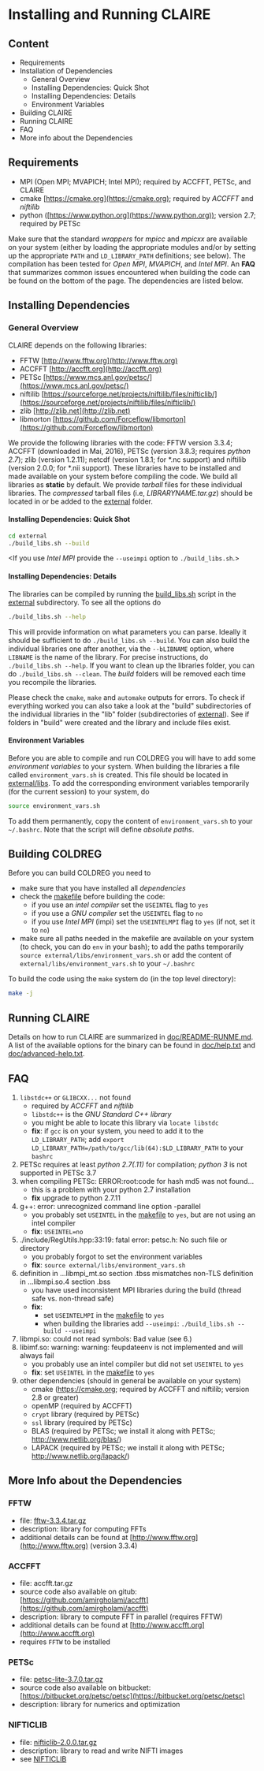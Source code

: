 # Installing and Running CLAIRE




## Content

* Requirements
* Installation of Dependencies
	* General Overview
	* Installing Dependencies: Quick Shot
	* Installing Dependencies: Details
	* Environment Variables
* Building CLAIRE
* Running CLAIRE
* FAQ
* More info about the Dependencies




## Requirements

* MPI (Open MPI; MVAPICH; Intel MPI); required by ACCFFT, PETSc, and CLAIRE
* cmake [https://cmake.org](https://cmake.org); required by *ACCFFT* and *niftilib*
* python ([https://www.python.org](https://www.python.org)); version 2.7; required by PETSc


Make sure that the standard *wrappers* for *mpicc* and *mpicxx* are available on your system (either by loading the appropriate modules and/or by setting up the appropriate `PATH` and `LD_LIBRARY_PATH` definitions; see below). The compilation has been tested for *Open MPI*, *MVAPICH*, and *Intel MPI*. An **FAQ** that summarizes common issues encountered when building the code can be found on the bottom of the page. The dependencies are listed below.




## Installing Dependencies


### General Overview

CLAIRE depends on the following libraries:

* FFTW [http://www.fftw.org](http://www.fftw.org)
* ACCFFT [http://accfft.org](http://accfft.org)
* PETSc [https://www.mcs.anl.gov/petsc/](https://www.mcs.anl.gov/petsc/)
* niftilib [https://sourceforge.net/projects/niftilib/files/nifticlib/](https://sourceforge.net/projects/niftilib/files/nifticlib/)
* zlib [http://zlib.net](http://zlib.net)
* libmorton [https://github.com/Forceflow/libmorton](https://github.com/Forceflow/libmorton)

We provide the following libraries with the code: FFTW version 3.3.4; ACCFFT (downloaded in Mai, 2016), PETSc (version 3.8.3; requires *python 2.7*); zlib (version 1.2.11); netcdf (version 1.8.1; for *.nc support) and niftilib (version 2.0.0; for *.nii support). These libraries have to be installed and made available on your system before compiling the code. We build all libraries as **static** by default. We provide *tarball* files for these individual libraries. The *compressed* tarball files (i.e, *LIBRARYNAME.tar.gz*) should be located in or be added to the [external](../external) folder.


#### Installing Dependencies: Quick Shot

```bash
cd external
./build_libs.sh --build
```

<If you use *Intel MPI* provide the `--useimpi` option to `./build_libs.sh`.>


#### Installing Dependencies: Details

The libraries can be compiled by running the [build_libs.sh](../external/build_libs.sh) script in the [external](../external) subdirectory. To see all the options do

```bash
./build_libs.sh --help
```

This will provide information on what parameters you can parse. Ideally it should be sufficient to do `./build_libs.sh --build`. You can also build the individual libraries one after another, via the `--bLIBNAME` option, where `LIBNAME` is the name of the library. For precise instructions, do `./build_libs.sh --help`. If you want to clean up the libraries folder, you can do `./build_libs.sh --clean`. The *build* folders will be removed each time you recompile the libraries.

Please check the `cmake`, `make` and `automake` outputs for errors. To check if everything worked you can also take a look at the "build" subdirectories of the individual libraries in the "lib" folder (subdirectories of [external](../external)). See if folders in "build" were created and the library and include files exist.


#### Environment Variables 

Before you are able to compile and run COLDREG you will have to add some *environment variables* to your system. When building the libraries a file called `environment_vars.sh` is created. This file should be located in [external/libs](../external/libs). To add the corresponding environment variables temporarily (for the current session) to your system, do

```bash
source environment_vars.sh
```

To add them permanently, copy the content of `environment_vars.sh` to your `~/.bashrc`. Note that the script will define *absolute paths*.




## Building COLDREG

Before you can build COLDREG you need to

* make sure that you have installed all *dependencies*
* check the [makefile](makefile) before building the code:
	* if you use an *intel compiler* set the `USEINTEL` flag to `yes`
	* if you use a *GNU compiler* set the `USEINTEL` flag to `no`
	* if you use *Intel MPI* (impi) set the `USEINTELMPI` flag to `yes` (if not, set it to `no`)
* make sure all paths needed in the makefile are available on your system (to check, you can do `env` in your bash); to add the paths temporarily `source external/libs/environment_vars.sh` or add the content of `external/libs/environment_vars.sh` to your `~/.bashrc`

To build the code using the `make` system do (in the top level directory):

```bash
make -j
```




## Running CLAIRE

Details on how to run CLAIRE are summarized in [doc/README-RUNME.md](README-RUNME.md). A list of the available options for the binary can be found in [doc/help.txt](help.txt) and [doc/advanced-help.txt](advanced-help.txt).




## FAQ

1. `libstdc++` or `GLIBCXX...` not found
	* required by *ACCFFT* and *niftilib*
	* `libstdc++` is the *GNU Standard C++ library*
	* you might be able to locate this library via `locate libstdc`
	* **fix**: if `gcc` is on your system, you need to add it to the `LD_LIBRARY_PATH`; add `export LD_LIBRARY_PATH=/path/to/gcc/lib(64):$LD_LIBRARY_PATH` to your `bashrc`
2. PETSc requires at least *python 2.7(.11)* for compilation; *python 3* is not supported in PETSc 3.7
3. when compiling PETSc: ERROR:root:code for hash md5 was not found...
	* this is a problem with your python 2.7 installation
	* **fix** upgrade to python 2.7.11
4. g++: error: unrecognized command line option -parallel
	* you probably set `USEINTEL` in the [makefile](../makefile) to `yes`, but are not using an intel compiler
	* **fix**: `USEINTEL=no`
5. ./include/RegUtils.hpp:33:19: fatal error: petsc.h: No such file or directory
	* you probably forgot to set the environment variables
	* **fix**: `source external/libs/environment_vars.sh`
6. definition in ...libmpi_mt.so section .tbss mismatches non-TLS definition in ...libmpi.so.4 section .bss
	* you have used inconsistent MPI libraries during the build (thread safe vs. non-thread safe)
	* **fix**:
		* set `USEINTELMPI` in the [makefile](../makefile) to `yes` 
		* when building the libraries add `--useimpi`: `./build_libs.sh --build --useimpi`
7. libmpi.so: could not read symbols: Bad value (see 6.)
8. libimf.so: warning: warning: feupdateenv is not implemented and will always fail
	* you probably use an intel compiler but did not set `USEINTEL` to `yes`
	* **fix**: set `USEINTEL` in the [makefile](../makefile) to `yes` 
8. other dependencies (should in general be available on your system)
	* cmake (https://cmake.org; required by ACCFFT and niftilib; version 2.8 or greater)
	* openMP (required by ACCFFT)
	* `crypt` library (required by PETSc)
	* `ssl` library (required by PETSc)
	* BLAS (required by PETSc; we install it along with PETSc; http://www.netlib.org/blas/)
	* LAPACK (required by PETSc; we install it along with PETSc; http://www.netlib.org/lapack/)




## More Info about the Dependencies


### FFTW

* file: [fftw-3.3.4.tar.gz](ftp://ftp.fftw.org/pub/fftw/fftw-3.3.4.tar.gz)
* description: library for computing FFTs
* additional details can be found at [http://www.fftw.org](http://www.fftw.org) (version 3.3.4)


### ACCFFT

* file: accfft.tar.gz
* source code also available on gitub: [https://github.com/amirgholami/accfft](https://github.com/amirgholami/accfft)
* description: library to compute FFT in parallel (requires FFTW)
* additional details can be found at [http://www.accfft.org](http://www.accfft.org)
* requires `FFTW` to be installed


### PETSc

* file: [petsc-lite-3.7.0.tar.gz](http://ftp.mcs.anl.gov/pub/petsc/release-snapshots/petsc-lite-3.7.0.tar.gz)
* source code also available on bitbucket: [https://bitbucket.org/petsc/petsc](https://bitbucket.org/petsc/petsc)
* description: library for numerics and optimization


### NIFTICLIB

* file: [nifticlib-2.0.0.tar.gz](https://sourceforge.net/projects/niftilib/files/nifticlib/nifticlib_2_0_0/)
* description: library to read and write NIFTI images
* see [NIFTICLIB](https://sourceforge.net/projects/niftilib/files/nifticlib/) 
